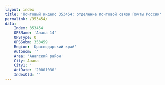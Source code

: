 ```yaml
---
layout: index
title: 'Почтовый индекс 353454: отделение почтовой связи Почты России'
permalink: /353454/
data:
    Index: 353454
    OPSName: 'Анапа 14'
    OPSType: О
    OPSSubm: 353459
    Region: 'Краснодарский край'
    Autonom: ''
    Area: 'Анапский район'
    City: Анапа
    City1: ''
    ActDate: '20001030'
    IndexOld: ''
---
```

